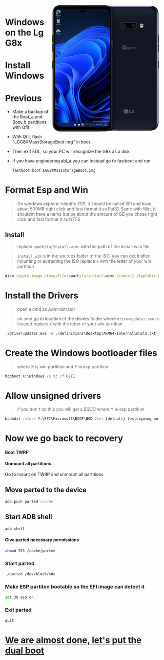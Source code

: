 <img align="right" src="https://github.com/Icesito68/Port-Windows-11-Lg-G8x/blob/Lg-G8x/mh2lm.png" width="350" alt="Windows 11 Running On To LG G8x">


# Windows on the Lg G8x

# Install Windows

# Previous

- Make a backup of the Boot_a and Boot_b partitions with Qfil

- With Qfil, flash "LGG8XMassStorageBoot.img" in boot.
  
- Then exit EDL, so your PC will recognize the G8x as a disk

- If you have engineering abl_a you can instead go to fastboot and run
  ```sh
  fastboot boot LGG8XMassStorageBoot.img
  ```

# Format Esp and Win

> On windows explorer identify ESP, it should be called EFI and have about 500MB
> right click and fast format it as Fat32
> Same with Win, it shouldnt have a name but be about the amount of GB you chose
> right click and fast format it as NTFS
  

## Install

> replace `<path/to/Install.wim>` with the path of the install.wim file

> `install.wim` is in the sources folder of the ISO,
> you can get it after mounting or extracting the ISO
> replace `X` with the letter of your win partition

```cmd
dism /apply-image /ImageFile:<path/to/install.wim> /index:1 /ApplyDir:X:\
```


# Install the Drivers

> open a cmd as Administrator

> on cmd go to location of the drivers folder where `driverupdater.exe` is located
> replace `X` with the letter of your win partition

```cmd
.\driverupdater.exe -d .\definitions\Desktop\ARM64\Internal\mh2lm.txt -r . -p X:\
```

  

# Create the Windows bootloader files

>where X is win partition and Y is esp partition

```cmd
bcdboot X:\Windows /s Y: /f UEFI
```

  
  

# Allow unsigned drivers

> if you don't do this you will get a BSOD
> where Y is esp partition

```cmd
bcdedit /store Y:\EFI\Microsoft\BOOT\BCD /set {default} testsigning on
```


# Now we go back to recovery 

#### Boot TWRP


#### Unmount all partitions
Go to mount on TWRP and unmount all partitions

## Move parted to the device
```cmd
adb push parted /cache
```

## Start ADB shell
```cmd
adb shell
```

#### Give parted necessary permissions
```sh
chmod 755 /cache/parted
```


### Start parted
```sh
./parted /dev/block/sda
```
### Make ESP partiton bootable so the EFI image can detect it
```sh
set 30 esp on
```

### Exit parted
```sh
quit
```


# [We are almost done, let's put the dual boot](https://github.com/Icesito68/Port-Windows-11-Lg-G8x/blob/main/guide/English/3-Dual-Boot.md )
